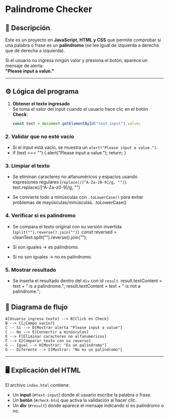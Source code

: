 # Palindrome Checker

## 📌 Descripción
Este es un proyecto en **JavaScript, HTML y CSS** que permite comprobar si una palabra o frase es un **palíndromo** (se lee igual de izquierda a derecha que de derecha a izquierda).

Si el usuario no ingresa ningún valor y presiona el botón, aparece un mensaje de alerta:  
**"Please input a value."**

---

## ⚙️ Lógica del programa

1. **Obtener el texto ingresado**  
   Se toma el valor del input cuando el usuario hace clic en el botón **Check**:
   ```js
   const text = document.getElementById("text-input").value;

### 2. Validar que no esté vacío
- Si el input está vacío, se muestra un `alert("Please input a value.")`.
- if (text === "") {
  alert("Please input a value.");
  return;
}

### 3. Limpiar el texto
- Se eliminan caracteres no alfanuméricos y espacios usando expresiones regulares (`replace(/[^A-Za-z0-9]/g, "")`).
  text.replace(/[^A-Za-z0-9]/g, "")

- Se convierte todo a minúsculas con `.toLowerCase()` para evitar problemas de mayúsculas/minúsculas.
  .toLowerCase()

### 4. Verificar si es palíndromo
- Se compara el texto original con su versión invertida (`split("").reverse().join("")`).
  const reversed = cleanText.split("").reverse().join("");

- Si son iguales → es palíndromo.  
- Si no son iguales → no es palíndromo.

### 5. Mostrar resultado
- Se inserta el resultado dentro del `div` con id `result`.
  result.textContent = text + " is a palindrome.";
  result.textContent = text + " is not a palindrome.";

  
## 🔄 Diagrama de flujo

    A[Usuario ingresa texto] --> B[Click en Check]
    B --> C{¿Campo vacío?}
    C -- Sí --> D[Mostrar alerta "Please input a value"]
    C -- No --> E[Convertir a minúsculas]
    E --> F[Eliminar caracteres no alfanuméricos]
    F --> G[Comparar texto con su reverso]
    G -- Igual --> H[Mostrar: "Es un palíndromo"]
    G -- Diferente --> I[Mostrar: "No es un palíndromo"]


---

## 🖥️ Explicación del HTML
El archivo `index.html` contiene:
- Un **input** (`#text-input`) donde el usuario escribe la palabra o frase.
- Un **botón** (`#check-btn`) que activa la validación al hacer clic.
- Un **div** (`#result`) donde aparece el mensaje indicando si es palíndromo o no.


